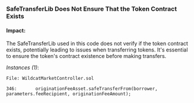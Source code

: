 ###  SafeTransferLib Does Not Ensure That the Token Contract Exists

#### Impact:
The SafeTransferLib used in this code does not verify if the token contract exists, potentially leading to issues when transferring tokens. It's essential to ensure the token's contract existence before making transfers.

*Instances (1)*:
```solidity
File: WildcatMarketController.sol

346:       originationFeeAsset.safeTransferFrom(borrower, parameters.feeRecipient, originationFeeAmount);

```